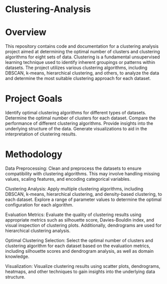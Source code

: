 # Clustering-Analysis

# Overview
This repository contains code and documentation for a clustering analysis project aimed at determining the optimal number of clusters and clustering algorithms for eight sets of data. Clustering is a fundamental unsupervised learning technique used to identify inherent groupings or patterns within datasets. The project utilizes various clustering algorithms, including DBSCAN, k-means, hierarchical clustering, and others, to analyze the data and determine the most suitable clustering approach for each dataset.

# Project Goals
Identify optimal clustering algorithms for different types of datasets.
Determine the optimal number of clusters for each dataset.
Compare the performance of different clustering algorithms.
Provide insights into the underlying structure of the data.
Generate visualizations to aid in the interpretation of clustering results.

# Methodology
Data Preprocessing: Clean and preprocess the datasets to ensure compatibility with clustering algorithms. This may involve handling missing values, scaling features, and encoding categorical variables.

Clustering Analysis: Apply multiple clustering algorithms, including DBSCAN, k-means, hierarchical clustering, and density-based clustering, to each dataset. Explore a range of parameter values to determine the optimal configuration for each algorithm.

Evaluation Metrics: Evaluate the quality of clustering results using appropriate metrics such as silhouette score, Davies-Bouldin index, and visual inspection of clustering plots. Additionally, dendrograms are used for hierarchical clustering analysis.

Optimal Clustering Selection: Select the optimal number of clusters and clustering algorithm for each dataset based on the evaluation metrics, including silhouette scores and dendrogram analysis, as well as domain knowledge.

Visualization: Visualize clustering results using scatter plots, dendrograms, heatmaps, and other techniques to gain insights into the underlying data structure.

